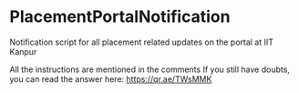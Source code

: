 # PlacementPortalNotification
Notification script for all placement related updates on the portal at IIT Kanpur

All the instructions are mentioned in the comments
If you still have doubts, you can read the answer here: https://qr.ae/TWsMMK
